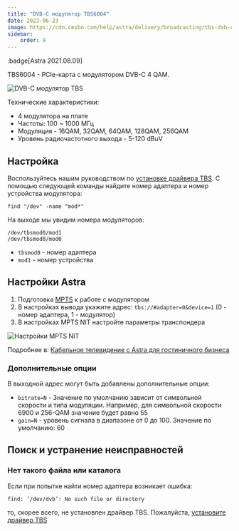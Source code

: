 ```yaml
---
title: "DVB-C модулятор TBS6004"
date: 2023-06-23
image: https://cdn.cesbo.com/help/astra/delivery/broadcasting/tbs-dvb-c-modulator/tbs-dvb-c.jpeg
sidebar:
    order: 9
---
```


:badge[Astra 2021.08.09]

TBS6004 - PCIe-карта с модулятором DVB-C 4 QAM.

![DVB-C модулятор TBS](https://cdn.cesbo.com/help/astra/delivery/broadcasting/tbs-dvb-c-modulator/tbs-dvb-c.jpeg)

Технические характеристики:

- 4 модулятора на плате
- Частоты: 100 ~ 1000 МГц
- Модуляция - 16QAM, 32QAM, 64QAM, 128QAM, 256QAM
- Уровень радиочастотного выхода - 5-120 dBuV

## Настройка[](https://help.cesbo.com/astra/delivery/hardware/tbs-dvb-c-modulator#setup)

Воспользуйтесь нашим руководством по [установке драйвера TBS](https://help.cesbo.com/misc/tools-and-utilities/dvb/tbs-driver). С помощью следующей команды найдите номер адаптера и номер устройства модулятора:

```
find "/dev" -name "mod*"
```

На выходе мы увидим номера модуляторов:

```
/dev/tbsmod0/mod1
/dev/tbsmod0/mod0
```

- `tbsmod0` - номер адаптера
- `mod1` - номер устройства

## Настройки Astra[](https://help.cesbo.com/astra/delivery/hardware/tbs-dvb-c-modulator#astra-settings)

1. Подготовка [MPTS](https://help.cesbo.com/astra/delivery/broadcasting/mpts-settings) к работе с модулятором
2. В настройках вывода укажите адрес: `tbs://#adapter=0&device=1` (0 - номер адаптера, 1 - модулятор)
3. В настройках MPTS NIT настройте параметры транспондера

![Настройки MPTS NIT](https://cdn.cesbo.com/help/astra/delivery/broadcasting/tbs-dvb-c-modulator/mpts-nit.png)

Подробнее в: [Кабельное телевидение с Astra для гостиничного бизнеса](https://help.cesbo.com/astra/getting-started/use-cases/cable-television-with-astra-for-hospitality-industry)

### Дополнительные опции

В выходной адрес могут быть добавлены дополнительные опции:

- `bitrate=N` - Значение по умолчанию зависит от символьной скорости и типа модуляции. Например, для символьной скорости 6900 и 256-QAM значение будет равно 55
- `gain=N` - уровень сигнала в диапазоне от 0 до 100. Значение по умолчанию: 60

## Поиск и устранение неисправностей[](https://help.cesbo.com/astra/delivery/hardware/tbs-dvb-c-modulator#troubleshooting)

### Нет такого файла или каталога

Если при попытке найти номер адаптера возникает ошибка:

```
find: ‘/dev/dvb’: No such file or directory
```

то, скорее всего, не установлен драйвер TBS. Пожалуйста, [установите драйвер TBS](https://help.cesbo.com/misc/tools-and-utilities/dvb/tbs-driver)
